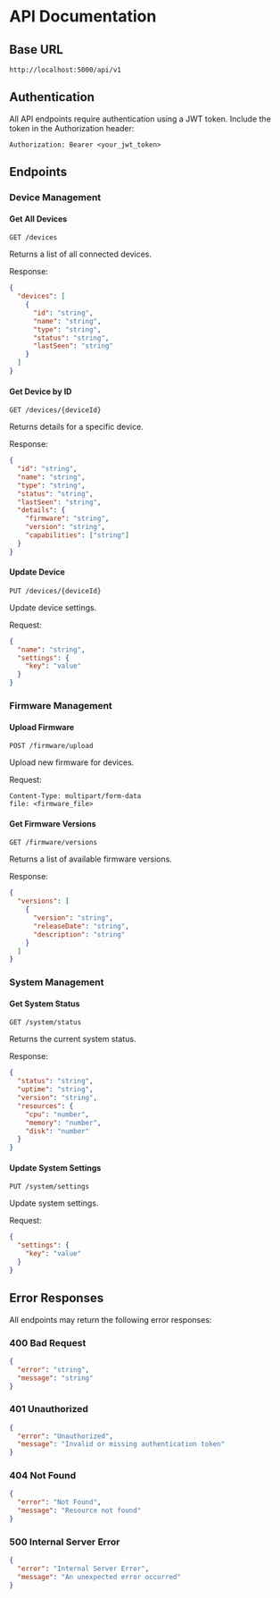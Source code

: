 # API Documentation

## Base URL
```
http://localhost:5000/api/v1
```

## Authentication
All API endpoints require authentication using a JWT token. Include the token in the Authorization header:
```
Authorization: Bearer <your_jwt_token>
```

## Endpoints

### Device Management

#### Get All Devices
```http
GET /devices
```
Returns a list of all connected devices.

Response:
```json
{
  "devices": [
    {
      "id": "string",
      "name": "string",
      "type": "string",
      "status": "string",
      "lastSeen": "string"
    }
  ]
}
```

#### Get Device by ID
```http
GET /devices/{deviceId}
```
Returns details for a specific device.

Response:
```json
{
  "id": "string",
  "name": "string",
  "type": "string",
  "status": "string",
  "lastSeen": "string",
  "details": {
    "firmware": "string",
    "version": "string",
    "capabilities": ["string"]
  }
}
```

#### Update Device
```http
PUT /devices/{deviceId}
```
Update device settings.

Request:
```json
{
  "name": "string",
  "settings": {
    "key": "value"
  }
}
```

### Firmware Management

#### Upload Firmware
```http
POST /firmware/upload
```
Upload new firmware for devices.

Request:
```http
Content-Type: multipart/form-data
file: <firmware_file>
```

#### Get Firmware Versions
```http
GET /firmware/versions
```
Returns a list of available firmware versions.

Response:
```json
{
  "versions": [
    {
      "version": "string",
      "releaseDate": "string",
      "description": "string"
    }
  ]
}
```

### System Management

#### Get System Status
```http
GET /system/status
```
Returns the current system status.

Response:
```json
{
  "status": "string",
  "uptime": "string",
  "version": "string",
  "resources": {
    "cpu": "number",
    "memory": "number",
    "disk": "number"
  }
}
```

#### Update System Settings
```http
PUT /system/settings
```
Update system settings.

Request:
```json
{
  "settings": {
    "key": "value"
  }
}
```

## Error Responses

All endpoints may return the following error responses:

### 400 Bad Request
```json
{
  "error": "string",
  "message": "string"
}
```

### 401 Unauthorized
```json
{
  "error": "Unauthorized",
  "message": "Invalid or missing authentication token"
}
```

### 404 Not Found
```json
{
  "error": "Not Found",
  "message": "Resource not found"
}
```

### 500 Internal Server Error
```json
{
  "error": "Internal Server Error",
  "message": "An unexpected error occurred"
}
``` 